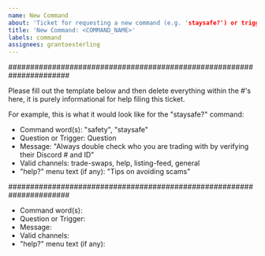 ```yaml
---
name: New Command
about: 'Ticket for requesting a new command (e.g. 'staysafe?') or trigger (e.g. 'otc')'
title: 'New Command: <COMMAND_NAME>'
labels: command
assignees: grantoesterling
---
```


######################################################################

Please fill out the template below and then delete everything within the #'s here, it is purely informational for help filing this ticket.

For example, this is what it would look like for the "staysafe?" command:

- Command word(s): "safety", "staysafe"
- Question or Trigger: Question
- Message: "Always double check who you are trading with by verifying their Discord # and ID"
- Valid channels: trade-swaps, help, listing-feed, general
- "help?" menu text (if any): "Tips on avoiding scams"

######################################################################

- Command word(s):
- Question or Trigger:
- Message:
- Valid channels:
- "help?" menu text (if any):
